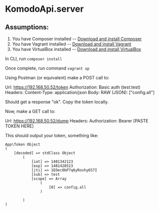 # KomodoApi.server

## Assumptions:
1. You have Composer installed
-- [Download and install Composer](https://getcomposer.org/download/)
2. You have Vagrant installed
-- [Download and install Vagrant](https://www.vagrantup.com/downloads.html)
3. You have VirtualBox installed
-- [Download and install VirtualBox](https://www.virtualbox.org/wiki/Downloads)

In CLI, run `composer install`

Once complete, run command `vagrant up`

Using Postman (or equivalent) make a POST call to:

Url: https://192.168.50.52/token
Authorization: Basic auth (test:test)
Headers: Content-Type: application/json
Body: RAW (JSON): ["config.all"]

Should get a response "ok".  Copy the token locally.

Now, make a GET call to:

Url: https://192.168.50.52/dump
Headers: Authorization: Bearer [PASTE TOKEN HERE]

This should output your token, something like:
```
App\Token Object
(
    [decoded] => stdClass Object
        (
            [iat] => 1481342123
            [exp] => 1481428523
            [jti] => 1EOec0bP7q6yRoshy657I
            [sub] => test
            [scope] => Array
                (
                    [0] => config.all
                )

        )
)
```